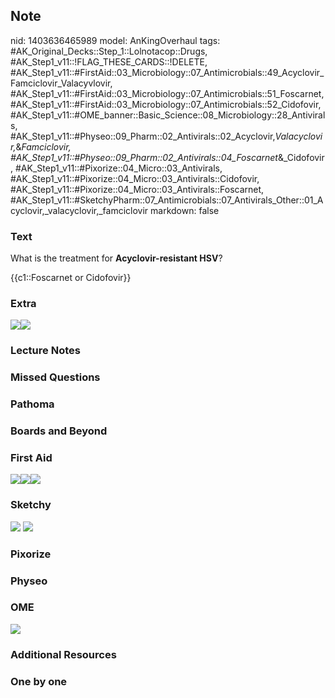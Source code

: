 ## Note
nid: 1403636465989
model: AnKingOverhaul
tags: #AK_Original_Decks::Step_1::Lolnotacop::Drugs, #AK_Step1_v11::!FLAG_THESE_CARDS::!DELETE, #AK_Step1_v11::#FirstAid::03_Microbiology::07_Antimicrobials::49_Acyclovir_Famciclovir_Valacyvlovir, #AK_Step1_v11::#FirstAid::03_Microbiology::07_Antimicrobials::51_Foscarnet, #AK_Step1_v11::#FirstAid::03_Microbiology::07_Antimicrobials::52_Cidofovir, #AK_Step1_v11::#OME_banner::Basic_Science::08_Microbiology::28_Antivirals, #AK_Step1_v11::#Physeo::09_Pharm::02_Antivirals::02_Acyclovir,_Valacyclovir,_&_Famciclovir, #AK_Step1_v11::#Physeo::09_Pharm::02_Antivirals::04_Foscarnet_&_Cidofovir, #AK_Step1_v11::#Pixorize::04_Micro::03_Antivirals, #AK_Step1_v11::#Pixorize::04_Micro::03_Antivirals::Cidofovir, #AK_Step1_v11::#Pixorize::04_Micro::03_Antivirals::Foscarnet, #AK_Step1_v11::#SketchyPharm::07_Antimicrobials::07_Antivirals_Other::01_Acyclovir,_valacyclovir,_famciclovir
markdown: false

### Text
What is the treatment for <b>Acyclovir-resistant HSV</b>?
<div>
  {{c1::Foscarnet or Cidofovir}}
</div>

### Extra
<div>
  <i><img src="paste-59777354826156.jpg"><img src=
  "paste-58055072940482.jpg"></i>
</div>

### Lecture Notes


### Missed Questions


### Pathoma


### Boards and Beyond


### First Aid
<div><img src="paste-305290570366979.jpg"><img src=
"paste-13438952669187.jpg"><img src=
"paste-14950781157379.jpg"></div>

### Sketchy
<img src="paste-383768212799491.jpg"> <img src=
"Screen%20Shot%202020-01-28%20at%206.31.37%20PM.png">

### Pixorize


### Physeo


### OME
<div class="ome-widget">
  <a href=
  "https://onlinemeded.org/spa/microbiology/antivirals/acquire?ref=anki">
  <img src="_OME_AnkiFlashcards_Lesson_4.png"></a>
</div>

### Additional Resources


### One by one

